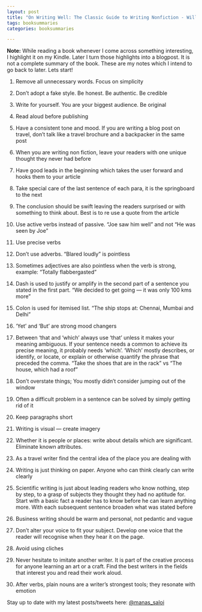 ```yaml
---
layout: post
title: "On Writing Well: The Classic Guide to Writing Nonfiction - William Zinsser"
tags: booksummaries
categories: booksummaries

---
```


**Note:** While reading a book whenever I come across something interesting, I highlight it on my Kindle. Later I turn those highlights into a blogpost. It is not a complete summary of the book. These are my notes which I intend to go back to later. Lets start!

1. Remove all unnecessary words. Focus on simplicity

1. Don’t adopt a fake style. Be honest. Be authentic. Be credible

1. Write for yourself. You are your biggest audience. Be original

1. Read aloud before publishing

1. Have a consistent tone and mood. If you are writing a blog post on travel, don’t talk like a travel brochure and a backpacker in the same post

1. When you are writing non fiction, leave your readers with one unique thought they never had before

1. Have good leads in the beginning which takes the user forward and hooks them to your article

1. Take special care of the last sentence of each para, it is the springboard to the next

1. The conclusion should be swift leaving the readers surprised or with something to think about. Best is to re use a quote from the article

1. Use active verbs instead of passive. “Joe saw him well” and not “He was seen by Joe”

1. Use precise verbs

1. Don’t use adverbs. “Blared loudly” is pointless

1. Sometimes adjectives are also pointless when the verb is strong, example: “Totally flabbergasted”

1. Dash is used to justify or amplify in the second part of a sentence you stated in the first part. “We decided to get going — it was only 100 kms more”

1. Colon is used for itemised list. “The ship stops at: Chennai, Mumbai and Delhi”

1. ‘Yet’ and ‘But’ are strong mood changers

1. Between ‘that and ‘which’ always use ‘that’ unless it makes your meaning ambiguous. If your sentence needs a common to achieve its precise meaning, it probably needs ‘which’. ‘Which’ mostly describes, or identify, or locate, or explain or otherwise quantify the phrase that preceded the comma. “Take the shoes that are in the rack” vs “The house, which had a roof”

1. Don’t overstate things; You mostly didn’t consider jumping out of the window

1. Often a difficult problem in a sentence can be solved by simply getting rid of it

1. Keep paragraphs short

1. Writing is visual — create imagery

1. Whether it is people or places: write about details which are significant. Eliminate known attributes.

1. As a travel writer find the central idea of the place you are dealing with

1. Writing is just thinking on paper. Anyone who can think clearly can write clearly

1. Scientific writing is just about leading readers who know nothing, step by step, to a grasp of subjects they thought they had no aptitude for. Start with a basic fact a reader has to know before he can learn anything more. With each subsequent sentence broaden what was stated before

1. Business writing should be warm and personal, not pedantic and vague

1. Don’t alter your voice to fit your subject. Develop one voice that the reader will recognise when they hear it on the page.

1. Avoid using cliches

1. Never hesitate to imitate another writer. It is part of the creative process for anyone learning an art or a craft. Find the best writers in the fields that interest you and read their work aloud.

1. After verbs, plain nouns are a writer’s strongest tools; they resonate with emotion


Stay up to date with my latest posts/tweets here: [@manas_saloi](http://twitter.com/manas_saloi)
